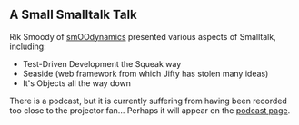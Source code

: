 ## A Small Smalltalk Talk

Rik Smoody of [smOOdynamics](http://smoo.com) presented various aspects of Smalltalk, including:

* Test-Driven Development the Squeak way
* Seaside (web framework from which Jifty has stolen many ideas)
* It's Objects all the way down

There is a podcast, but it is currently suffering from having been recorded too close to the projector fan...  Perhaps it will appear on the [podcast page](http://pdxpm.podasp.com).
